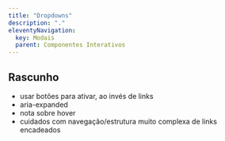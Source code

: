 ```yaml
---
title: "Dropdowns"
description: "."
eleventyNavigation:
  key: Modais
  parent: Componentes Interativos
---
```


## Rascunho

- usar botões para ativar, ao invés de links
- aria-expanded
- nota sobre hover
- cuidados com navegação/estrutura muito complexa de links encadeados